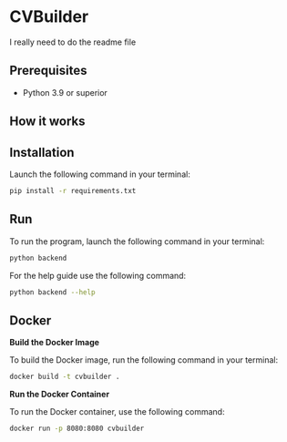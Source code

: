 # CVBuilder

I really need to do the readme file

## Prerequisites
* Python 3.9 or superior

## How it works

## Installation

Launch the following command in your terminal:

```bash
pip install -r requirements.txt
```

## Run

To run the program, launch the following command in your terminal:

```bash
python backend
```

For the help guide use the following command:

```bash
python backend --help
```

## Docker

**Build the Docker Image**

To build the Docker image, run the following command in your terminal:

```bash
docker build -t cvbuilder .
```

**Run the Docker Container**

To run the Docker container, use the following command:

```bash
docker run -p 8080:8080 cvbuilder
```